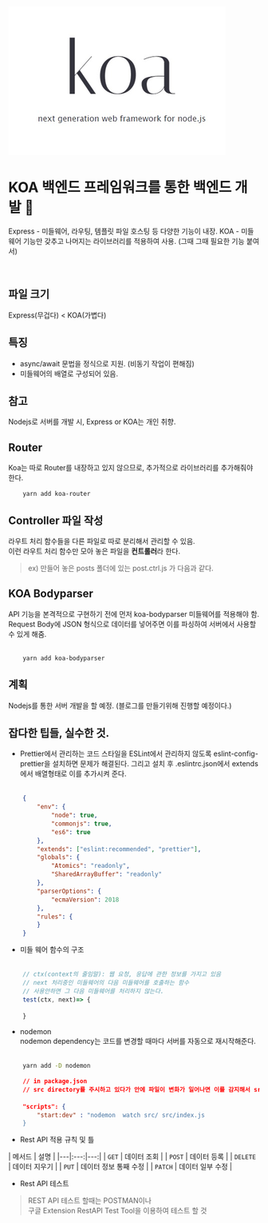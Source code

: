 ![KOA](imgs/koa.jpg)

# KOA 백엔드 프레임워크를 통한 백엔드 개발 :rocket:

Express - 미들웨어, 라우팅, 템플릿 파일 호스팅 등 다양한 기능이 내장. 
KOA - 미들웨어 기능만 갖추고 나머지는 라이브러리를 적용하여 사용. (그때 그때 필요한 기능 붙여서)


&nbsp;

## 파일 크기

Express(무겁다) < KOA(가볍다)

## **특징**

- async/await 문법을 정식으로 지원. (비동기 작업이 편해짐)
- 미들웨어의 배열로 구성되어 있음.

## 참고

Nodejs로 서버를 개발 시, Express or KOA는 개인 취향.  

## Router 

Koa는 따로 Router를 내장하고 있지 않으므로, 추가적으로 라이브러리를 추가해줘야 한다. 

```shell
    yarn add koa-router
```
## Controller 파일 작성

라우트 처리 함수들을 다른 파일로 따로 분리해서 관리할 수 있음.  
이런 라우트 처리 함수만 모아 놓은 파일을 **컨트롤러**라 한다.

> ex) 만들어 놓은 posts 폴더에 있는 post.ctrl.js 가 다음과 같다.


## KOA Bodyparser

API 기능을 본격적으로 구현하기 전에 먼저 koa-bodyparser 미들웨어를 적용해야 함.  
Request Body에 JSON 형식으로 데이터를 넣어주면 이를 파싱하여 서버에서 사용할 수 있게 해줌.

```shell

    yarn add koa-bodyparser

```


## 계획 

Nodejs를 통한 서버 개발을 할 예정. (블로그를 만들기위해 진행할 예정이다.)


## 잡다한 팁들, 실수한 것. 

- Prettier에서 관리하는 코드 스타일을 ESLint에서 관리하지 않도록 eslint-config-prettier을 설치하면 문제가 해결된다. 그리고 설치 후 .eslintrc.json에서 extends에서 배열형태로 이를 추가시켜 준다. 

```json

    {
        "env": {
            "node": true,
            "commonjs": true,
            "es6": true
        },
        "extends": ["eslint:recommended", "prettier"],
        "globals": {
            "Atomics": "readonly",
            "SharedArrayBuffer": "readonly"
        },
        "parserOptions": {
            "ecmaVersion": 2018
        },
        "rules": {
        }
    }
```

- 미들 웨어 함수의 구조 

```javascript

    // ctx(context의 줄임말): 웹 요청, 응답에 관한 정보를 가지고 있음
    // next 처리중인 미들웨어의 다음 미들웨어를 호출하는 함수
    // 사용안하면 그 다음 미들웨어를 처리하지 않는다. 
    test(ctx, next)=> {

    }


```

- nodemon  
nodemon dependency는 코드를 변경할 때마다 서버를 자동으로 재시작해준다.

```bash

    yarn add -D nodemon

```

```json
    // in package.json
    // src directory를 주시하고 있다가 안에 파일이 변화가 일어나면 이를 감지해서 src/index.js 파일을 재시작 함.
    
    "scripts": {
        "start:dev" : "nodemon  watch src/ src/index.js
    }


```

- Rest API 적용 규칙 및 틀 

| 메서드 | 설명 |
|---|:---:|---:|
| `GET` | 데이터 조회 |
| `POST` | 데이터 등록 |
| `DELETE` | 데이터 지우기 |
| `PUT` | 데이터 정보 통째 수정 |
| `PATCH` | 데이터 일부 수정 |


- Rest API 테스트 
>  
> REST API 테스트 할때는 POSTMAN이나  
> 구글  Extension RestAPI Test Tool을 이용하여 테스트 할 것 
>  